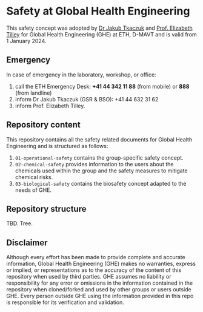 # Safety at Global Health Engineering

This safety concept was adopted by [Dr Jakub Tkaczuk](https://ghe.ethz.ch/about/people/person-detail.MzIxNzEy.TGlzdC80MTI2LC0xNDYwMDMwNTU3.html) and [Prof. Elizabeth Tilley](https://ghe.ethz.ch/about/people/person-detail.MTc2MjI5.TGlzdC80MTI2LC0xNDYwMDMwNTU3.html) for Global Health Engineering (GHE) at ETH, D-MAVT and is valid from 1 January 2024.

## Emergency

In case of emergency in the laboratory, workshop, or office:
1. call the ETH Emergency Desk: **+41 44 342 11 88** (from mobile) or **888** (from landline)
2. inform Dr Jakub Tkaczuk (GSR & BSO): +41 44 632 31 62
3. inform Prof. Elizabeth Tilley.

## Repository content

This repository contains all the safety related documents for Global Health Engineering and is structured as follows:

1. `01-operational-safety` contains the group-specific safety concept.
2. `02-chemical-safety` provides information to the users about the chemicals used within the group and the safety measures to mitigate chemical risks.
3. `03-biological-safety` contains the biosafety concept adapted to the needs of GHE.

## Repository structure

TBD. Tree.

## Disclaimer

Although every effort has been made to provide complete and accurate information, Global Health Engineering (GHE) makes no warranties, express or implied, or representations as to the accuracy of the content of this repository when used by third parties. GHE assumes no liability or responsibility for any error or omissions in the information contained in the repository when cloned/forked and used by other groups or users outside GHE. Every person outside GHE using the information provided in this repo is responsible for its verification and validation.
